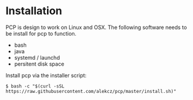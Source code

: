 # Installation
PCP is design to work on Linux and OSX. The following software needs to be install for pcp to function.
- bash
- java
- systemd / launchd
- persitent disk space

Install pcp via the installer script:
``` shellsession
$ bash -c "$(curl -sSL https://raw.githubusercontent.com/alekcz/pcp/master/install.sh)"
```